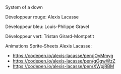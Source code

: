 System of a down

Développeur rouge: Alexis Lacasse

Développeur bleu: Louis-Philippe Gravel

Développeur vert: Tristan Girard-Montpetit


Animations Sprite-Sheets
Alexis Lacasse:
- https://codepen.io/alexis-lacasse/pen/jOyMmyg
- https://codepen.io/alexis-lacasse/pen/gOgwWzZ
- https://codepen.io/alexis-lacasse/pen/XWpjRBM
